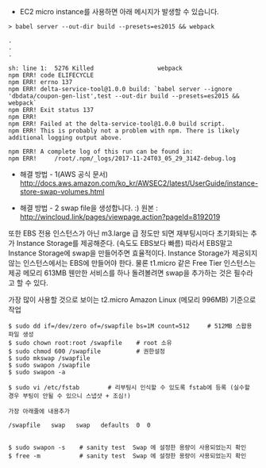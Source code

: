 * EC2 micro instance를 사용하면 아래 메시지가 발생할 수 있습니다.

```
> babel server --out-dir build --presets=es2015 && webpack

.
.
.

sh: line 1:  5276 Killed                  webpack
npm ERR! code ELIFECYCLE
npm ERR! errno 137
npm ERR! delta-service-tool@1.0.0 build: `babel server --ignore 'dbdata/coupon-gen-list',test --out-dir build --presets=es2015 && webpack`
npm ERR! Exit status 137
npm ERR!
npm ERR! Failed at the delta-service-tool@1.0.0 build script.
npm ERR! This is probably not a problem with npm. There is likely additional logging output above.

npm ERR! A complete log of this run can be found in:
npm ERR!     /root/.npm/_logs/2017-11-24T03_05_29_314Z-debug.log
```

* 해결 방법 - 1(AWS 공식 문서)
http://docs.aws.amazon.com/ko_kr/AWSEC2/latest/UserGuide/instance-store-swap-volumes.html

* 해결 방법 - 2
swap file을 생성합니다. :)
원본 : http://wincloud.link/pages/viewpage.action?pageId=8192019

또한 EBS 전용 인스턴스가 아닌 m3.large 급 정도만 되면 재부팅시마다 초기화되는 추가 Instance Storage를 제공해준다. (속도도 EBS보다 빠름)
따라서 EBS말고 Instance Storage에 swap을 만들어주면 효율적이다. Instance Storage가 제공되지 않는 인스턴스에서는 EBS에 만들어야 한다.
물론 t1.micro 같은 Free Tier 인스턴스는 제공 메모리 613MB 웬만한 서비스를 하나 돌려볼려면 swap을 추가하는 것은 필수라고 할 수 있다.

가장 많이 사용할 것으로 보이는 t2.micro Amazon Linux (메모리 996MB) 기준으로 작업

```
$ sudo dd if=/dev/zero of=/swapfile bs=1M count=512     # 512MB 스왑용 파일 생성
$ sudo chown root:root /swapfile    # root 소유
$ sudo chmod 600 /swapfile          # 권한설정
$ sudo mkswap /swapfile
$ sudo swapon /swapfile
$ sudo swapon -a
 
$ sudo vi /etc/fstab        # 리부팅시 인식할 수 있도록 fstab에 등록 (실수할 경우 부팅이 안될 수 있으니 스냅샷 + 조심!)

가장 아래줄에 내용추가
   
/swapfile   swap   swap   defaults  0  0
   
 
$ sudo swapon -s    # sanity test  Swap 에 설정한 용량이 사용되었는지 확인
$ free -m           # sanity test  Swap 에 설정한 용량이 사용되었는지 확인
```
